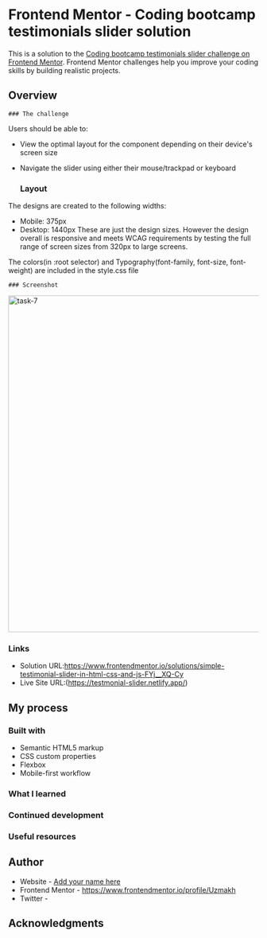 # Frontend Mentor - Coding bootcamp testimonials slider solution

This is a solution to the [Coding bootcamp testimonials slider challenge on Frontend Mentor](https://www.frontendmentor.io/challenges/coding-bootcamp-testimonials-slider-4FNyLA8JL). Frontend Mentor challenges help you improve your coding skills by building realistic projects.

## Overview

    ### The challenge

Users should be able to:

- View the optimal layout for the component depending on their device's screen size
- Navigate the slider using either their mouse/trackpad or keyboard

  ### Layout

The designs are created to the following widths:

- Mobile: 375px
- Desktop: 1440px
  These are just the design sizes. However the design overall is responsive and meets WCAG requirements by testing the full range of screen sizes from 320px to large screens.

The colors(in :root selector) and Typography(font-family, font-size, font-weight) are included in the style.css file

    ### Screenshot
<img width="677" alt="task-7" src="https://github.com/Uzmakh/coding-bootcamp-testimonials-slider-master/assets/91914613/949d4ca6-a862-4cbc-9dbb-b50873b30e07">





### Links

- Solution URL:https://www.frontendmentor.io/solutions/simple-testimonial-slider-in-html-css-and-js-FYj__XQ-Cy
- Live Site URL:(https://testmonial-slider.netlify.app/)
## My process

### Built with

- Semantic HTML5 markup
- CSS custom properties
- Flexbox
- Mobile-first workflow

### What I learned


### Continued development



### Useful resources



## Author

- Website - [Add your name here](https://www.your-site.com)
- Frontend Mentor - https://www.frontendmentor.io/profile/Uzmakh
- Twitter -



## Acknowledgments


